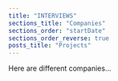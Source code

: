```yaml
---
title: "INTERVIEWS"
sections_title: "Companies"
sections_order: "startDate"
sections_order_reverse: true
posts_title: "Projects"
---
```


Here are different companies...